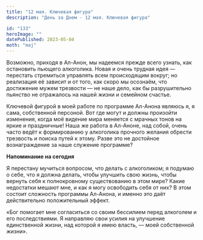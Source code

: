 ```yaml
---
title: "12 мая. Ключевая фигура"
description: "День за Днем - 12 мая. Ключевая фигура"

id: "133"
heroImage: ""
datePublished: 2023-05-04
moth: "maj"
---
```


Возможно, приходя в Ал-Анон, мы надеемся прежде всего узнать, как остановить
пьющего алкоголика. Новая и очень трудная идея — перестать стремиться
управлять всем происходящим вокруг; но реализация её зависит и от того, как
скоро мы осознаём, что достижение мужем трезвости — не наше дело, как бы
разрушительно пьянство не отражалось на нашей жизни и семейном счастье.

Ключевой фигурой в моей работе по программе Ал-Анона являюсь я, я сама,
собственной персоной. Вот где могут и должны произойти изменения, когда моё
видение мира меняется с мрачных тонов на яркие и праздничные! Наша же работа в
Ал-Аноне, над собой, очень часто ведёт к формированию у алкоголика прочного
желания обрести трезвость и поиска путей к этому. Разве это не достойное
вознаграждение за наше служение программе?

**Напоминание на сегодня**

Я перестану мучиться вопросом, что делать с алкоголиком; я подумаю о себе, что
я должна делать, чтобы улучшить свою жизнь, чтобы вернуть себя к полнокровному
существованию в этом мире? Какие недостатки мешают мне, и как я могу
освободить себя от них? В этом состоит сложность программы Ал-Анона, и именно
это даёт действительно положительный эффект.

«Бог помогает мне согласиться со своим бессилием перед алкоголем и его
последствиями. Я направляю свои усилия на улучшение единственной жизни, над
которой я имею власть, — моей собственной жизни».
